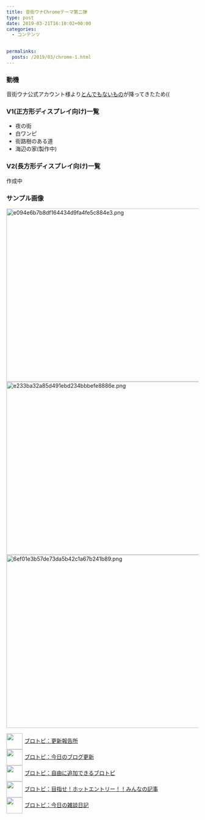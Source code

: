 ```yaml
---
title: 音街ウナChromeテーマ第二弾
type: post
date: 2019-03-21T16:10:02+00:00
categories:
  - コンテンツ

  
permalinks:
  posts: /2019/03/chrome-1.html
---
```

### 動機

音街ウナ公式アカウント様より<a href="https://twitter.com/otomachiuna/status/1106864120408637440" target="_blank" rel="noopener noreferrer">とんでもないもの</a>が降ってきたため((

### V1(正方形ディスプレイ向け)一覧

  * 夜の街
  * 白ワンピ
  * 街路樹のある道
  * 海辺の家(製作中)

### V2(長方形ディスプレイ向け)一覧

作成中

### サンプル画像

[<img alt="e094e6b7b8df164434d9fa4fe5c884e3.png" src="/assets_c/2019/03/e094e6b7b8df164434d9fa4fe5c884e3-thumb-567xauto-91.png" width="567" height="453" class="mt-image-none" />][1][<img alt="e233ba32a85d491ebd234bbbefe8886e.png" src="/assets_c/2019/03/e233ba32a85d491ebd234bbbefe8886e-thumb-567xauto-90.png" width="567" height="453" class="mt-image-none" />][2][<img alt="6ef01e3b57de73da5b42c1a67b241b89.png" src="/assets_c/2019/03/6ef01e3b57de73da5b42c1a67b241b89-thumb-567xauto-89.png" width="567" height="453" class="mt-image-none" />][3]</p> 

<p style="text-align: left;">
  <a href="https://blogcircle.jp/commu/1911/topic/1"><img src="https://blogcircle.jp/thumb/commu/1911/1" style="width: 3em !important; height: 3em !important; vertical-align: middle; margin-right: .4em;" />ブロトピ：更新報告所</a><br /> <a href="https://blogcircle.jp/commu/414/topic/3"><img src="https://blogcircle.jp/thumb/commu/414/2" style="width: 3em !important; height: 3em !important; vertical-align: middle; margin-right: .4em;" />ブロトピ：今日のブログ更新</a> <br /> <a href="https://blogcircle.jp/commu/583/topic/6"><img src="https://blogcircle.jp/thumb/commu/583/3" style="width: 3em !important; height: 3em !important; vertical-align: middle; margin-right: .4em;" />ブロトピ：自由に追加できるブロトピ</a> <br /> <a href="https://blogcircle.jp/commu/1097/topic/1"><img src="https://blogcircle.jp/thumb/commu/1097/6" style="width: 3em !important; height: 3em !important; vertical-align: middle; margin-right: .4em;" />ブロトピ：目指せ！ホットエントリー！！みんなの記事</a> <br /> <a href="https://blogcircle.jp/commu/29/topic/1"><img src="https://blogcircle.jp/thumb/commu/29/2" style="width: 3em !important; height: 3em !important; vertical-align: middle; margin-right: .4em;" />ブロトピ：今日の雑談日記</a>
</p>

 [1]: /image/e094e6b7b8df164434d9fa4fe5c884e3.png
 [2]: /image/e233ba32a85d491ebd234bbbefe8886e.png
 [3]: /image/6ef01e3b57de73da5b42c1a67b241b89.png